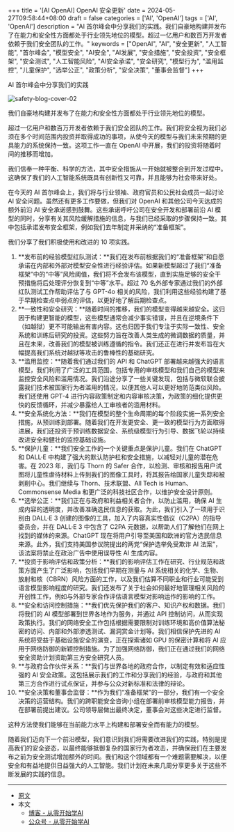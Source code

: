 +++
title = '[AI OpenAI] OpenAI 安全更新'
date = 2024-05-27T09:58:44+08:00
draft = false
categories = ['AI', 'OpenAI']
tags = ['AI', 'OpenAI']
description = "AI 首尔峰会中分享我们的实践。我们自豪地构建并发布了在能力和安全性方面都处于行业领先地位的模型。超过一亿用户和数百万开发者依赖于我们安全团队的工作。"
keywords = ["OpenAI", "AI", "安全更新", "人工智能", "首尔峰会", "模型安全", "AI安全", "AI发展", "安全措施", "安全投资", "安全框架", "安全测试", "人工智能风险", "AI安全承诺", "安全研究", "模型行为", "滥用监控", "儿童保护", "选举公正", "政策分析", "安全决策", "董事会监督"]
+++

AI 首尔峰会中分享我们的实践

![safety-blog-cover-02](https://images.ctfassets.net/kftzwdyauwt9/54pUOkZ0poSpo9udfZmN3g/e90a4235b3d8537bdddfcc7219b636d1/safety-blog-cover-02.jpg?w=1920&q=90&fm=webp)

我们自豪地构建并发布了在能力和安全性方面都处于行业领先地位的模型。

超过一亿用户和数百万开发者依赖于我们安全团队的工作。我们将安全视为我们必须在多个时间范围内投资并取得成功的事项，从使今天的模型与我们未来预期的更具能力的系统保持一致。这项工作一直在 OpenAI 中开展，我们的投资将随着时间的推移而增加。

我们信奉一种平衡、科学的方法，其中安全措施从一开始就被整合到开发过程中。这确保了我们的人工智能系统既具有创新性又可靠，并且能够为社会带来好处。

在今天的 AI 首尔峰会上，我们将与行业领袖、政府官员和公民社会成员一起讨论 AI 安全问题。虽然还有更多工作要做，但我们对 OpenAI 和其他公司今天达成的额外前沿 AI 安全承诺感到鼓舞。这些承诺呼吁公司在安全开发和部署前沿 AI 模型的同时，分享有关其风险缓解措施的信息，与我们已经采取的步骤保持一致。其中包括承诺发布安全框架，例如我们去年制定并采纳的“准备框架”。 

我们分享了我们积极使用和改进的 10 项实践。

1. **发布前的经验模型红队测试：**我们在发布前根据我们的“准备框架”和自愿承诺在内部和外部对模型安全性进行经验评估。如果新模型超过了我们“准备框架”中的“中等”风险阈值，我们将不会发布该模型，直到实施足够的安全干预措施将后处理评分恢复到“中等”水平。超过 70 名外部专家通过我们的外部红队测试工作帮助评估了与 GPT-4o 相关的风险，我们利用这些经验构建了基于早期检查点中弱点的评估，以更好地了解后期检查点。
2. **一致性和安全研究：**随着时间的推移，我们的模型变得越来越安全。这归因于构建更智能的模型，这些模型通常会减少事实错误，并且在逆境条件下（如越狱）更不可能输出有害内容。这也归因于我们专注于实际一致性、安全系统和训练后研究的投资。这些努力旨在改善人类生成的微调数据的质量，并且在未来，改善我们的模型被训练遵循的指令。我们还正在进行并发布旨在大幅提高我们系统对越狱等攻击的鲁棒性的基础研究。
3. **滥用监控：**随着我们通过我们的 API 和 ChatGPT 部署越来越强大的语言模型，我们利用了广泛的工具范围，包括专用的审核模型和我们自己的模型来监控安全风险和滥用情况。我们沿途分享了一些关键发现，包括与微软联合披露我们技术被国家行为者滥用的情况，以便其他人可以更好地防范类似风险。我们还使用 GPT-4 进行内容政策制定和内容审核决策，为政策的细化提供更快的反馈循环，并减少暴露给人工审核者的滥用材料。
4. **安全系统化方法：**我们在模型的整个生命周期的每个阶段实施一系列安全措施，从预训练到部署。随着我们在开发更安全、更一致的模型行为方面取得进展，我们还投资于预训练数据安全、系统级模型行为引导、数据飞轮以持续改进安全和健壮的监控基础设施。
5. **保护儿童：**我们安全工作的一个关键重点是保护儿童。我们在 ChatGPT 和 DALL·E 中构建了强大的默认防护栏和安全措施，以减轻对儿童的潜在危害。在 2023 年，我们与 Thorn 的 Safer 合作，以检测、审核和报告用户试图将儿童性虐待材料上传到我们的图像工具时，将其报告给国家儿童失踪和被剥削中心。我们继续与 Thorn、技术联盟、All Tech is Human、Commonsense Media 和更广泛的科技社区合作，以维护安全设计原则。
6. **选举公正：**我们正在与政府和利益相关者合作，以防止滥用，确保 AI 生成内容的透明度，并改善准确选民信息的获取。为此，我们引入了一项用于识别由 DALL·E 3 创建的图像的工具，加入了内容真实性倡议（C2PA）的指导委员会，并在 DALL·E 3 中包含了 C2PA 元数据，以帮助人们了解他们在网上找到的媒体的来源。ChatGPT 现在将用户引导至美国和欧洲的官方选民信息来源。此外，我们支持美国参议院提出的两党“保护选举免受欺诈 AI 法案”，该法案将禁止在政治广告中使用误导性 AI 生成内容。
7. **投资于影响评估和政策分析：**我们的影响评估工作在研究、行业规范和政策方面产生了广泛影响，包括我们早期在测量与 AI 系统相关的化学、生物、放射和核（CBRN）风险方面的工作，以及我们估算不同职业和行业可能受到语言模型影响程度的研究。我们还发布了关于社会如何最好地管理相关风险的开创性工作，例如与外部专家合作评估语言模型对影响运作的影响的工作。
8. **安全和访问控制措施：**我们优先保护我们的客户、知识产权和数据。我们将我们的 AI 模型部署到世界各地作为服务，并通过 API 控制访问，从而实现政策执行。我们的网络安全工作包括根据需要限制对训练环境和高价值算法秘密的访问、内部和外部渗透测试、漏洞赏金计划等。我们相信保护先进的 AI 系统将受益于基础设施安全的演变，正在探索诸如 GPU 的保密计算和将 AI 应用于网络防御的新颖控制措施。为了加强网络防御，我们正在通过我们的网络安全资助计划资助第三方安全研究人员。
9. **与政府合作伙伴关系：**我们与世界各地的政府合作，以制定有效和适应性强的 AI 安全政策。这包括展示我们的工作和分享我们的经验，与政府和其他第三方合作进行试点保证，并参与公众对新标准和法律的辩论。
10. **安全决策和董事会监督：**作为我们“准备框架”的一部分，我们有一个安全决策的运营结构。我们的跨职能安全咨询小组在部署前审核模型能力报告，并在部署前提出建议。公司领导层做出最终决定，董事会对这些决定进行监督。

这种方法使我们能够在当前能力水平上构建和部署安全而有能力的模型。

随着我们迈向下一个前沿模型，我们意识到我们将需要改进我们的实践，特别是提高我们的安全姿态，以最终能够抵御复杂的国家行为者攻击，并确保我们在主要发布之前为安全测试增加额外的时间。我们和这个领域都有一个难题需要解决，以便安全和有益地提供日益强大的人工智能。我们计划在未来几周分享更多关于这些不断发展的实践的信息。

---

- [原文](https://openai.com/index/openai-safety-update/)
- 本文
    - [博客 - 从零开始学AI](https://blog.aihub2022.top/post/ai-openai-safety-update/)
    - [公众号 - 从零开始学AI](https://mp.weixin.qq.com/s?__biz=MzA3MDIyNTgzNA==&mid=2649977247&idx=1&sn=1af0d05d371dfbaa38304d85c2920f48&chksm=86c7cb5ab1b0424cb66ed46931735296bae1a70ad9251f7ae49c16afc1499f6aa4293a8eefb0#rd)
    <!-- - [CSDN - 从零开始学AI](...) -->
    <!-- - [掘金 - 从零开始学AI](...) -->
    <!-- - [知乎 - 从零开始学AI](...) -->
    <!-- - [阿里云 - 从零开始学AI](...) -->
    <!-- - [腾讯云 - 从零开始学AI](...) -->
